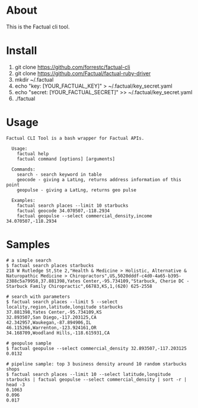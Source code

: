 # About

This is the Factual cli tool.

# Install

1. git clone https://github.com/forrestc/factual-cli
2. git clone https://github.com/Factual/factual-ruby-driver
3. mkdir ~/.factual
4. echo "key: [YOUR_FACTUAL_KEY]" >  ~/.factual/key_secret.yaml
5. echo "secret: [YOUR_FACTUAL_SECRET]" >>  ~/.factual/key_secret.yaml
6. ./factual

# Usage

````
Factual CLI Tool is a bash wrapper for Factual APIs.

  Usage:
    factual help
    factual command [options] [arguments] 

  Commands:
    search - search keyword in table
    geocode - giving a LatLng, returns address information of this point
    geopulse - giving a LatLng, returns geo pulse
    
  Examples:
    factual search places --limit 10 starbucks
    factual geocode 34.070507,-118.2934
    factual geopulse --select commercial_density,income 34.070507,-118.2934
````

# Samples

````
# a simple search
$ factual search places starbucks
218 W Rutledge St,Ste 2,"Health & Medicine > Holistic, Alternative & Naturopathic Medicine > Chiropractors",US,5020dddf-c4d0-4a65-b395-2388c5a79958,37.881398,Yates Center,-95.734109,"Starbuck, Cherie DC - Starbuck Family Chiropractic",66783,KS,1,(620) 625-2558

# search with parameters
$ factual search places --limit 5 --select locality,region,latitude,longitude starbucks
37.881398,Yates Center,-95.734109,KS
32.893507,San Diego,-117.203125,CA
42.342957,Waukegan,-87.894906,IL
46.115266,Warrenton,-123.924161,OR
34.168709,Woodland Hills,-118.615931,CA

# geopulse sample
$ factual geopulse --select commercial_density 32.893507,-117.203125
0.0132

# pipeline sample: top 3 business density around 10 random starbucks shops
$ factual search places --limit 10 --select latitude,longitude starbucks | factual geopulse --select commercial_density | sort -r | head -3
0.1063
0.096
0.017
````
